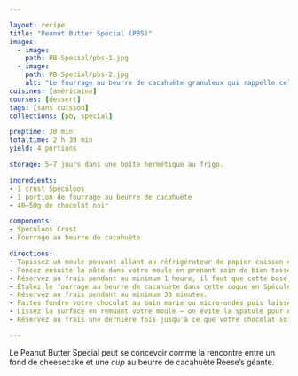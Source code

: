 ```yaml
---

layout: recipe
title: "Peanut Butter Special (PBS)"
images:
  - image:
    path: PB-Special/pbs-1.jpg
  - image:
    path: PB-Special/pbs-2.jpg
    alt: "Le fourrage au beurre de cacahuète granuleux qui rappelle celui des cups Reese’s."
cuisines: [américaine]
courses: [dessert]
tags: [sans cuisson]
collections: [pb, special]

preptime: 30 min
totaltime: 2 h 30 min
yield: 4 portions

storage: 5–7 jours dans une boîte hermétique au frigo.

ingredients:
- 1 crust Speculoos
- 1 portion de fourrage au beurre de cacahuète
- 40–50g de chocolat noir

components:
- Speculoos Crust
- Fourrage au beurre de cacahuète

directions:
- Tapissez un moule pouvant allant au réfrigérateur de papier cuisson en minimisant au maximum les plis.
- Foncez ensuite la pâte dans votre moule en prenant soin de bien tasser la base et les bords. Les bords doivent être suffisamment hauts pour accueillir le fourrage au beurre de cacahuète et la couche de chocolat – après à vous d'adapter les proportions du fourrage et chocolat aux différentes étapes du montage si vous voyez que les bords ne le sont pas assez. 
- Réservez au frais pendant au minimum 1 heure, il faut que cette base soit suffisamment solide pour accueillir le fourrage au beurre de cacahuète.
- Étalez le fourrage au beurre de cacahuète dans cette coque en Spéculoos.
- Réservez au frais pendant au minimum 30 minutes.
- Faites fondre votre chocolat au bain marie ou micro-ondes puis laissez le un peu refroidir avant de le verser sur votre beurre de cacahuète. Si le chocolat fondu est toutefois trop épais, on peut ajouter quelques gouttes d'huile.
- Lissez la surface en remuant votre moule – on évite la spatule pour ne pas trancher le chocolat. 
- Réservez au frais une dernière fois jusqu'à ce que votre chocolat soit dur. 

---
```


Le Peanut Butter Special peut se concevoir comme la rencontre entre un fond de cheesecake et une <i lang="en">cup</i> au beurre de cacahuète Reese’s géante.